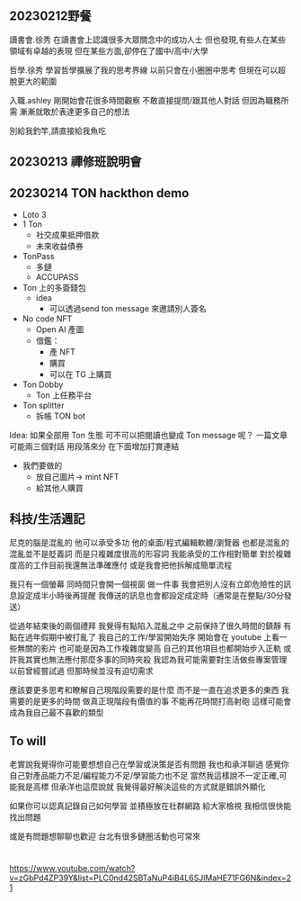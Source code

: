## 20230212野餐
讀書會.徐秀
在讀書會上認識很多大眾關念中的成功人士
但也發現,有些人在某些領域有卓越的表現
但在某些方面,卻停在了國中/高中/大學

哲學.徐秀
學習哲學擴展了我的思考界線
以前只會在小圈圈中思考
但現在可以超脫更大的範圍

入職.ashley
剛開始會花很多時間觀察
不敢直接提問/跟其他人對話
但因為職務所需
漸漸就敢於表達更多自己的想法

別給我釣竿,請直接給我魚吃

## 20230213 禪修班說明會

## 20230214 TON hackthon demo
- Loto 3
- 1 Ton
  - 社交成果抵押借款
  - 未來收益債券
- TonPass
  - 多鏈
  - ACCUPASS
- Ton 上的多簽錢包
  - idea
    - 可以透過send ton message 來邀請別人簽名
- No code NFT
  - Open AI 產圖
  - 借鑑：
    - 產 NFT
    - 購買
    - 可以在 TG 上購買
- Ton Dobby
  - Ton 上任務平台 
- Ton splitter
  - 拆帳 TON bot

Idea: 
如果全部用 Ton 生態
可不可以把閱讀也變成 Ton message 呢？
一篇文章可能兩三個對話
用段落來分
在下面增加打賞連結

- 我們要做的
  - 放自己圖片-> mint NFT
  - 給其他人購買

## 科技/生活週記
尼克的腦是混亂的
他可以承受多功
他的桌面/程式編輯軟體/瀏覽器
也都是混亂的
混亂並不是貶義詞
而是只複雜度很高的形容詞
我能承受的工作相對簡單
對於複雜度高的工作目前我還無法準確應付
或是我會把他拆解成簡單流程

我只有一個螢幕
同時間只會開一個視窗
做一件事
我會把別人沒有立即危險性的訊息設定成半小時後再提醒
我傳送的訊息也會都設定成定時（通常是在整點/30分發送）

從過年結束後的兩個禮拜
我覺得有點陷入混亂之中
之前保持了很久時間的鎮靜
有點在過年假期中被打亂了
我自己的工作/學習開始失序
開始會在 youtube 上看一些無關的影片
也可能是因為工作複雜度變高
自己的其他項目也都開始步入正軌
或許我其實也無法應付那麼多事的同時夾殺
我認為我可能需要對生活做些專案管理
以前曾經嘗試過
但那時候並沒有迫切需求

應該要更多思考和瞭解自己現階段需要的是什麼
而不是一直在追求更多的東西
我需要的是更多的時間
做真正現階段有價值的事
不能再花時間打高射砲
這樣可能會成為我自己最不喜歡的類型

## To will
老實說我覺得你可能要想想自己在學習或決策是否有問題
我也和承洋聊過
感覺你自己對產品能力不足/編程能力不足/學習能力也不足
當然我這樣說不一定正確,可能我是高標
但承洋也這麼說就
我覺得最好解決這些的方式就是錯誤外顯化

如果你可以認真記錄自己如何學習
並積極放在社群網路
給大家檢視
我相信很快能找出問題

或是有問題想聊聊也歡迎
台北有很多鏈圈活動也可常來


# 
https://www.youtube.com/watch?v=zGbPd4ZP39Y&list=PLC0nd42SBTaNuP4iB4L6SJlMaHE71FG6N&index=21